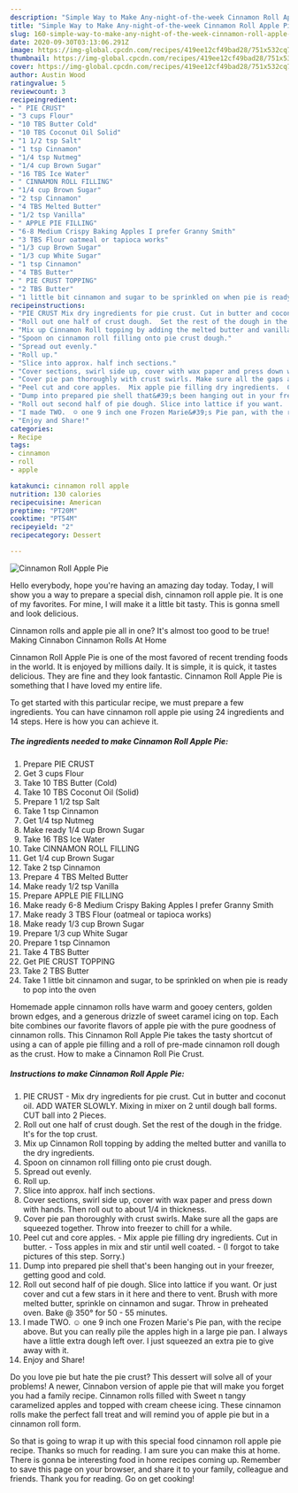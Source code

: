 ```yaml
---
description: "Simple Way to Make Any-night-of-the-week Cinnamon Roll Apple Pie"
title: "Simple Way to Make Any-night-of-the-week Cinnamon Roll Apple Pie"
slug: 160-simple-way-to-make-any-night-of-the-week-cinnamon-roll-apple-pie
date: 2020-09-30T03:13:06.291Z
image: https://img-global.cpcdn.com/recipes/419ee12cf49bad28/751x532cq70/cinnamon-roll-apple-pie-recipe-main-photo.jpg
thumbnail: https://img-global.cpcdn.com/recipes/419ee12cf49bad28/751x532cq70/cinnamon-roll-apple-pie-recipe-main-photo.jpg
cover: https://img-global.cpcdn.com/recipes/419ee12cf49bad28/751x532cq70/cinnamon-roll-apple-pie-recipe-main-photo.jpg
author: Austin Wood
ratingvalue: 5
reviewcount: 3
recipeingredient:
- " PIE CRUST"
- "3 cups Flour"
- "10 TBS Butter Cold"
- "10 TBS Coconut Oil Solid"
- "1 1/2 tsp Salt"
- "1 tsp Cinnamon"
- "1/4 tsp Nutmeg"
- "1/4 cup Brown Sugar"
- "16 TBS Ice Water"
- " CINNAMON ROLL FILLING"
- "1/4 cup Brown Sugar"
- "2 tsp Cinnamon"
- "4 TBS Melted Butter"
- "1/2 tsp Vanilla"
- " APPLE PIE FILLING"
- "6-8 Medium Crispy Baking Apples I prefer Granny Smith"
- "3 TBS Flour oatmeal or tapioca works"
- "1/3 cup Brown Sugar"
- "1/3 cup White Sugar"
- "1 tsp Cinnamon"
- "4 TBS Butter"
- " PIE CRUST TOPPING"
- "2 TBS Butter"
- "1 little bit cinnamon and sugar to be sprinkled on when pie is ready to pop into the oven"
recipeinstructions:
- "PIE CRUST Mix dry ingredients for pie crust. Cut in butter and coconut oil.  ADD WATER SLOWLY. Mixing in mixer on 2 until dough ball forms. CUT ball into 2 Pieces."
- "Roll out one half of crust dough.  Set the rest of the dough in the fridge. It&#39;s for the top crust."
- "Mix up Cinnamon Roll topping by adding the melted butter and vanilla to the dry ingredients."
- "Spoon on cinnamon roll filling onto pie crust dough."
- "Spread out evenly."
- "Roll up."
- "Slice into approx. half inch sections."
- "Cover sections, swirl side up, cover with wax paper and press down with hands. Then roll out to about 1/4 in thickness."
- "Cover pie pan thoroughly with crust swirls. Make sure all the gaps are squeezed together. Throw into freezer to chill for a while."
- "Peel cut and core apples.  Mix apple pie filling dry ingredients.  Cut in butter.  Toss apples in mix and stir until well coated.  (I forgot to take pictures of this step.  Sorry.)"
- "Dump into prepared pie shell that&#39;s been hanging out in your freezer, getting good and cold."
- "Roll out second half of pie dough. Slice into lattice if you want.  Or just cover and cut a few stars in it here and there to vent. Brush with more melted butter,  sprinkle on cinnamon and sugar. Throw in preheated oven. Bake @ 350° for 50 - 55 minutes."
- "I made TWO.  ☺ one 9 inch one Frozen Marie&#39;s Pie pan, with the recipe above. But you can really pile the apples high in a large pie pan.  I always have a little extra dough left over.  I just squeezed an extra pie to give away with it."
- "Enjoy and Share!"
categories:
- Recipe
tags:
- cinnamon
- roll
- apple

katakunci: cinnamon roll apple 
nutrition: 130 calories
recipecuisine: American
preptime: "PT20M"
cooktime: "PT54M"
recipeyield: "2"
recipecategory: Dessert

---
```



![Cinnamon Roll Apple Pie](https://img-global.cpcdn.com/recipes/419ee12cf49bad28/751x532cq70/cinnamon-roll-apple-pie-recipe-main-photo.jpg)

Hello everybody, hope you're having an amazing day today. Today, I will show you a way to prepare a special dish, cinnamon roll apple pie. It is one of my favorites. For mine, I will make it a little bit tasty. This is gonna smell and look delicious.

Cinnamon rolls and apple pie all in one? It&#39;s almost too good to be true! Making Cinnabon Cinnamon Rolls At Home

Cinnamon Roll Apple Pie is one of the most favored of recent trending foods in the world. It is enjoyed by millions daily. It is simple, it is quick, it tastes delicious. They are fine and they look fantastic. Cinnamon Roll Apple Pie is something that I have loved my entire life.


To get started with this particular recipe, we must prepare a few ingredients. You can have cinnamon roll apple pie using 24 ingredients and 14 steps. Here is how you can achieve it.

##### The ingredients needed to make Cinnamon Roll Apple Pie:

1. Prepare  PIE CRUST
1. Get 3 cups Flour
1. Take 10 TBS Butter (Cold)
1. Take 10 TBS Coconut Oil (Solid)
1. Prepare 1 1/2 tsp Salt
1. Take 1 tsp Cinnamon
1. Get 1/4 tsp Nutmeg
1. Make ready 1/4 cup Brown Sugar
1. Take 16 TBS Ice Water
1. Take  CINNAMON ROLL FILLING
1. Get 1/4 cup Brown Sugar
1. Take 2 tsp Cinnamon
1. Prepare 4 TBS Melted Butter
1. Make ready 1/2 tsp Vanilla
1. Prepare  APPLE PIE FILLING
1. Make ready 6-8 Medium Crispy Baking Apples I prefer Granny Smith
1. Make ready 3 TBS Flour (oatmeal or tapioca works)
1. Make ready 1/3 cup Brown Sugar
1. Prepare 1/3 cup White Sugar
1. Prepare 1 tsp Cinnamon
1. Take 4 TBS Butter
1. Get  PIE CRUST TOPPING
1. Take 2 TBS Butter
1. Take 1 little bit cinnamon and sugar, to be sprinkled on when pie is ready to pop into the oven


Homemade apple cinnamon rolls have warm and gooey centers, golden brown edges, and a generous drizzle of sweet caramel icing on top. Each bite combines our favorite flavors of apple pie with the pure goodness of cinnamon rolls. This Cinnamon Roll Apple Pie takes the tasty shortcut of using a can of apple pie filling and a roll of pre-made cinnamon roll dough as the crust. How to make a Cinnamon Roll Pie Crust. 

##### Instructions to make Cinnamon Roll Apple Pie:

1. PIE CRUST - Mix dry ingredients for pie crust. Cut in butter and coconut oil.  ADD WATER SLOWLY. Mixing in mixer on 2 until dough ball forms. CUT ball into 2 Pieces.
1. Roll out one half of crust dough.  Set the rest of the dough in the fridge. It&#39;s for the top crust.
1. Mix up Cinnamon Roll topping by adding the melted butter and vanilla to the dry ingredients.
1. Spoon on cinnamon roll filling onto pie crust dough.
1. Spread out evenly.
1. Roll up.
1. Slice into approx. half inch sections.
1. Cover sections, swirl side up, cover with wax paper and press down with hands. Then roll out to about 1/4 in thickness.
1. Cover pie pan thoroughly with crust swirls. Make sure all the gaps are squeezed together. Throw into freezer to chill for a while.
1. Peel cut and core apples.  - Mix apple pie filling dry ingredients.  Cut in butter.  - Toss apples in mix and stir until well coated.  - (I forgot to take pictures of this step.  Sorry.)
1. Dump into prepared pie shell that&#39;s been hanging out in your freezer, getting good and cold.
1. Roll out second half of pie dough. Slice into lattice if you want.  Or just cover and cut a few stars in it here and there to vent. Brush with more melted butter,  sprinkle on cinnamon and sugar. Throw in preheated oven. Bake @ 350° for 50 - 55 minutes.
1. I made TWO.  ☺ one 9 inch one Frozen Marie&#39;s Pie pan, with the recipe above. But you can really pile the apples high in a large pie pan.  I always have a little extra dough left over.  I just squeezed an extra pie to give away with it.
1. Enjoy and Share!


Do you love pie but hate the pie crust? This dessert will solve all of your problems! A newer, Cinnabon version of apple pie that will make you forget you had a family recipe. Cinnamon rolls filled with Sweet n tangy caramelized apples and topped with cream cheese icing. These cinnamon rolls make the perfect fall treat and will remind you of apple pie but in a cinnamon roll form. 

So that is going to wrap it up with this special food cinnamon roll apple pie recipe. Thanks so much for reading. I am sure you can make this at home. There is gonna be interesting food in home recipes coming up. Remember to save this page on your browser, and share it to your family, colleague and friends. Thank you for reading. Go on get cooking!
